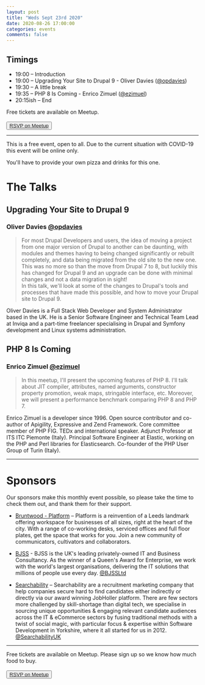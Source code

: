 ```yaml
---
layout: post
title: "Weds Sept 23rd 2020"
date: 2020-08-26 17:00:00
categories: events
comments: false
---
```


## Timings

* 19:00 – Introduction
* 19:00 – Upgrading Your Site to Drupal 9 - Oliver Davies ([@opdavies](https://www.twitter.com/opdavies))
* 19:30 – A little break
* 19:35 – PHP 8 Is Coming - Enrico Zimuel ([@ezimuel](https://www.twitter.com/ezimuel))
* 20:15ish – End

Free tickets are available on Meetup.  
<br><button>[RSVP on Meetup](https://www.meetup.com/leedsphp/events/272504993/)</button>

<hr/>

This is a free event, open to all. Due to the current situation with COVID-19 this event will be online only.

You'll have to provide your own pizza and drinks for this one.

# The Talks

## Upgrading Your Site to Drupal 9

### Oliver Davies [@opdavies](https://www.twitter.com/opdavies)
> For most Drupal Developers and users, the idea of moving a project from one major version of Drupal to another can be daunting, with modules and themes having to being changed significantly or rebuilt completely, and data being migrated from the old site to the new one.  
> This was no more so than the move from Drupal 7 to 8, but luckily this has changed for Drupal 9 and an upgrade can be done with minimal changes and not a data migration in sight!  
> In this talk, we'll look at some of the changes to Drupal's tools and processes that have made this possible, and how to move your Drupal site to Drupal 9.  

Oliver Davies is a Full Stack Web Developer and System Administrator based in the UK. He is a Senior Software Engineer and Technical Team Lead at Inviqa and a part-time freelancer specialising in Drupal and Symfony development and Linux systems administration.

## PHP 8 Is Coming

### Enrico Zimuel [@ezimuel](https://www.twitter.com/ezimuel)
> In this meetup, I'll present the upcoming features of PHP 8. I'll talk about JIT compiler, attributes, named arguments, constructor property promotion, weak maps, stringable interface, etc. Moreover, we will present a performance benchmark comparing PHP 8 and PHP 7.  

Enrico Zimuel is a developer since 1996. Open source contributor and co-author of Apigility, Expressive and Zend Framework. Core committee member of PHP FIG. TEDx and international speaker. Adjunct Professor at ITS ITC Piemonte (Italy). Principal Software Engineer at Elastic, working on the PHP and Perl libraries for Elasticsearch. Co-founder of the PHP User Group of Turin (Italy).

<hr/>

# Sponsors

Our sponsors make this monthly event possible, so please take the time to check them out, and thank them for their support.

* [Bruntwood - Platform](https://bruntwood.co.uk/our-locations/leeds/platform/) – Platform is a reinvention of a Leeds landmark offering workspace for businesses of all sizes, right at the heart of the city. With a range of co-working desks, serviced offices and full floor plates, get the space that works for you. Join a new community of communicators, cultivators and collaborators.

* [BJSS](https://www.bjss.com) - BJSS is the UK's leading privately-owned IT and Business Consultancy. As the winner of a Queen's Award for Enterprise, we work with the world's largest organisations, delivering the IT solutions that millions of people use every day. [@BJSSLtd](https://twitter.com/BJSSLtd)

* [Searchability](https://searchability.co.uk/) – Searchability are a recruitment marketing company that help companies secure hard to find candidates either indirectly or directly via our award winning JobHoller platform. There are few sectors more challenged by skill-shortage than digital tech, we specialise in sourcing unique opportunities & engaging relevant candidate audiences across the IT & eCommerce sectors by fusing traditional methods with a twist of social magic, with particular focus & expertise within Software Development in Yorkshire, where it all started for us in 2012. [@SearchabilityUK](https://twitter.com/SearchabilityUK)

<hr/>

Free tickets are available on Meetup. Please sign up so we know how much food to buy.  
<br><button>[RSVP on Meetup](https://www.meetup.com/leedsphp/events/272504993/)</button>
